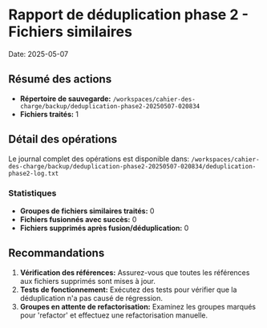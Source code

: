 # Rapport de déduplication phase 2 - Fichiers similaires

Date: 2025-05-07

## Résumé des actions

- **Répertoire de sauvegarde:** `/workspaces/cahier-des-charge/backup/deduplication-phase2-20250507-020834`
- **Fichiers traités:** 1

## Détail des opérations

Le journal complet des opérations est disponible dans: `/workspaces/cahier-des-charge/backup/deduplication-phase2-20250507-020834/deduplication-phase2-log.txt`
### Statistiques

- **Groupes de fichiers similaires traités:** 0
- **Fichiers fusionnés avec succès:** 0
- **Fichiers supprimés après fusion/déduplication:** 0

## Recommandations

1. **Vérification des références:** Assurez-vous que toutes les références aux fichiers supprimés sont mises à jour.
2. **Tests de fonctionnement:** Exécutez des tests pour vérifier que la déduplication n'a pas causé de régression.
3. **Groupes en attente de refactorisation:** Examinez les groupes marqués pour 'refactor' et effectuez une refactorisation manuelle.

